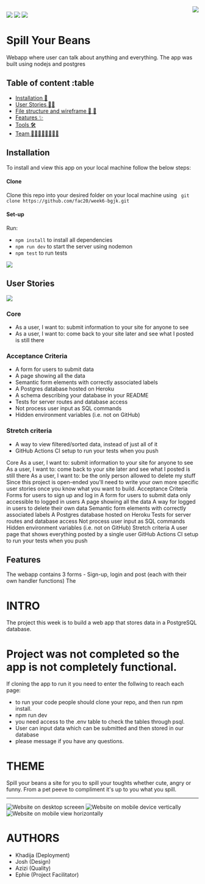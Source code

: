 <img src="https://user-images.githubusercontent.com/59174800/90857777-bfb54800-e37c-11ea-9171-a76beac21375.png" align="right" />

 ![](https://img.shields.io/badge/Heroku-Deployed-purple) ![](https://img.shields.io/badge/Tests_pass-4-green)  ![](https://img.shields.io/badge/Dependencies-upto_date-brightgreen)



# Spill Your Beans 
Webapp where user can talk about anything and everything. The app was built using nodejs and postgres


## Table of content :table
- [Installation :electric_plug:](#installation)
- [User Stories :postal_horn::standing_person:]()
- [File structure and wireframe :memo:
:pencil:]()
- [Features :sparkles:]()
- [Tools :hammer_and_wrench: ]()
- [Team 	:superhero_woman::superhero_woman::superhero_man::superhero_man:]()

## Installation 

To install and view this app on your local machine follow the below steps:
#### Clone
Clone this repo into your desired folder on your local machine using ``` git clone https://github.com/fac20/week6-bgjk.git```
#### Set-up
Run:
- ``` npm install ``` to install all dependencies  
- ``` npm run dev ``` to start the server using nodemon  
- ``` npm test ``` to run tests  

![](installation-guide.video)


## User Stories
![ ](https://media.giphy.com/media/l3nWqzkMR5diFKkkU/giphy.gif)


### Core
- As a user, I want to: submit information to your site for anyone to see
- As a user, I want to: come back to your site later and see what I posted is still there

### Acceptance Criteria
- A form for users to submit data
- A page showing all the data
- Semantic form elements with correctly associated labels
- A Postgres database hosted on Heroku
- A schema describing your database in your README
- Tests for server routes and database access
- Not process user input as SQL commands
- Hidden environment variables (i.e. not on GitHub)

### Stretch criteria
- A way to view filtered/sorted data, instead of just all of it
- GitHub Actions CI setup to run your tests when you push

Core
As a user, I want to: submit information to your site for anyone to see
As a user, I want to: come back to your site later and see what I posted is still there
As a user, I want to: be the only person allowed to delete my stuff
Since this project is open-ended you'll need to write your own more specific user stories once you know what you want to build.
Acceptance Criteria
Forms for users to sign up and log in
A form for users to submit data only accessible to logged in users
A page showing all the data
A way for logged in users to delete their own data
Semantic form elements with correctly associated labels
A Postgres database hosted on Heroku
Tests for server routes and database access
Not process user input as SQL commands
Hidden environment variables (i.e. not on GitHub)
Stretch criteria
A user page that shows everything posted by a single user
GitHub Actions CI setup to run your tests when you push

## Features
The webapp contains 3 forms - Sign-up, login and post (each with their own handler functions)
The





# INTRO
The project this week is to build a web app that stores data in a PostgreSQL database.

# Project was not completed so the app is not completely functional.

If cloning the app to run it you need to enter the follwing to reach each page:
- to run your code people should clone your repo, and then run npm install.
- npm run dev 
- you need access to the .env table to check the tables through psql. 
- User can input data which can be submitted and then stored in our database
- please message if you have any questions. 


# THEME
Spill your beans a site for you to spill your toughts whether cute, angry or funny. From a pet peeve to compliment it's up to you what you spill. 

----

![Website on desktop screeen](https://user-images.githubusercontent.com/59174800/90218905-d7c91c80-ddfc-11ea-9875-41f28094a162.png)
![Website on mobile device vertically](https://user-images.githubusercontent.com/59174800/90220273-cb928e80-ddff-11ea-8056-6986e45b32cf.png)
![Website on mobile view horizontally](https://user-images.githubusercontent.com/59174800/90220307-dd743180-ddff-11ea-85e4-c2a39d4fb43e.png)


# AUTHORS
- Khadija (Deployment)
- Josh (Design)
- Azizi (Quality)
- Ephie (Project Facilitator)
